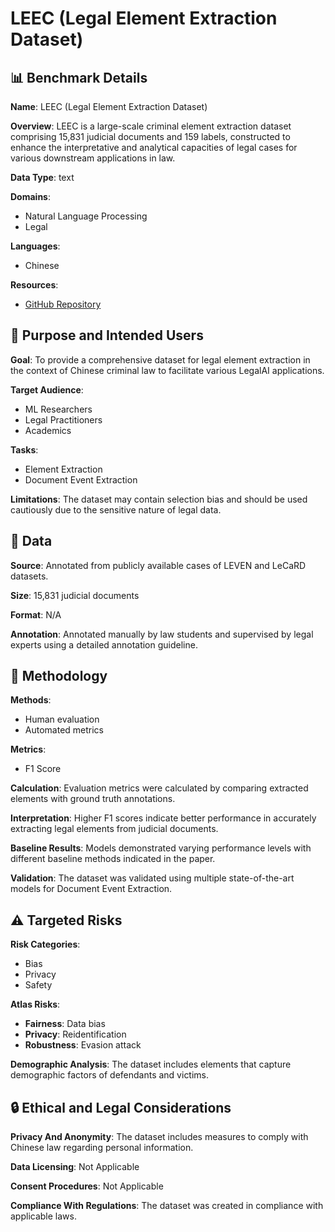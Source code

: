 # LEEC (Legal Element Extraction Dataset)

## 📊 Benchmark Details

**Name**: LEEC (Legal Element Extraction Dataset)

**Overview**: LEEC is a large-scale criminal element extraction dataset comprising 15,831 judicial documents and 159 labels, constructed to enhance the interpretative and analytical capacities of legal cases for various downstream applications in law.

**Data Type**: text

**Domains**:
- Natural Language Processing
- Legal

**Languages**:
- Chinese

**Resources**:
- [GitHub Repository](https://github.com/THUlawtech/LEEC)

## 🎯 Purpose and Intended Users

**Goal**: To provide a comprehensive dataset for legal element extraction in the context of Chinese criminal law to facilitate various LegalAI applications.

**Target Audience**:
- ML Researchers
- Legal Practitioners
- Academics

**Tasks**:
- Element Extraction
- Document Event Extraction

**Limitations**: The dataset may contain selection bias and should be used cautiously due to the sensitive nature of legal data.

## 💾 Data

**Source**: Annotated from publicly available cases of LEVEN and LeCaRD datasets.

**Size**: 15,831 judicial documents

**Format**: N/A

**Annotation**: Annotated manually by law students and supervised by legal experts using a detailed annotation guideline.

## 🔬 Methodology

**Methods**:
- Human evaluation
- Automated metrics

**Metrics**:
- F1 Score

**Calculation**: Evaluation metrics were calculated by comparing extracted elements with ground truth annotations.

**Interpretation**: Higher F1 scores indicate better performance in accurately extracting legal elements from judicial documents.

**Baseline Results**: Models demonstrated varying performance levels with different baseline methods indicated in the paper.

**Validation**: The dataset was validated using multiple state-of-the-art models for Document Event Extraction.

## ⚠️ Targeted Risks

**Risk Categories**:
- Bias
- Privacy
- Safety

**Atlas Risks**:
- **Fairness**: Data bias
- **Privacy**: Reidentification
- **Robustness**: Evasion attack

**Demographic Analysis**: The dataset includes elements that capture demographic factors of defendants and victims.

## 🔒 Ethical and Legal Considerations

**Privacy And Anonymity**: The dataset includes measures to comply with Chinese law regarding personal information.

**Data Licensing**: Not Applicable

**Consent Procedures**: Not Applicable

**Compliance With Regulations**: The dataset was created in compliance with applicable laws.

